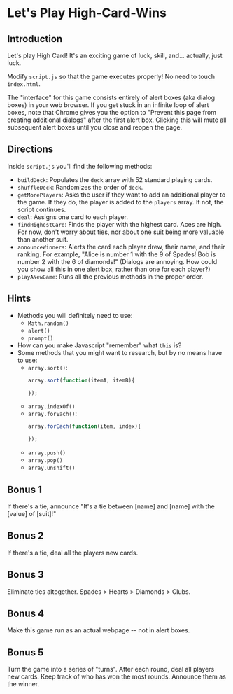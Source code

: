 # Let's Play High-Card-Wins

## Introduction

Let's play High Card! It's an exciting game of luck, skill, and... actually, just luck.

Modify `script.js` so that the game executes properly! No need to touch `index.html`.

The "interface" for this game consists entirely of alert boxes (aka dialog boxes) in your web browser. If you get stuck in an infinite loop of alert boxes, note that Chrome gives you the option to "Prevent this page from creating additional dialogs" after the first alert box. Clicking this will mute all subsequent alert boxes until you close and reopen the page.

## Directions

Inside `script.js` you'll find the following methods:

- `buildDeck`: Populates the `deck` array with 52 standard playing cards.
- `shuffleDeck`: Randomizes the order of `deck`.
- `getMorePlayers`: Asks the user if they want to add an additional player to the game. If they do, the player is added to the `players` array. If not, the script continues.
- `deal`: Assigns one card to each player.
- `findHighestCard`: Finds the player with the highest card. Aces are high. For now, don't worry about ties, nor about one suit being more valuable than another suit.
- `announceWinners`: Alerts the card each player drew, their name, and their ranking. For example, "Alice is number 1 with the 9 of Spades! Bob is number 2 with the 6 of diamonds!" (Dialogs are annoying. How could you show all this in one alert box, rather than one for each player?)
- `playANewGame`: Runs all the previous methods in the proper order.

## Hints

- Methods you will definitely need to use:
	- `Math.random()`
	- `alert()`
	- `prompt()`
- How can you make Javascript "remember" what `this` is?
- Some methods that you might want to research, but by no means have to use:
	- `array.sort()`:
		```js
		array.sort(function(itemA, itemB){

		});
		```
	- `array.indexOf()`
	- `array.forEach()`:
		```js
		array.forEach(function(item, index){

		});
		```
	- `array.push()`
	- `array.pop()`
	- `array.unshift()`

## Bonus 1

If there's a tie, announce "It's a tie between [name] and [name] with the [value] of [suit]!"

## Bonus 2

If there's a tie, deal all the players new cards.

## Bonus 3

Eliminate ties altogether. Spades > Hearts > Diamonds > Clubs.

## Bonus 4

Make this game run as an actual webpage -- not in alert boxes.

## Bonus 5

Turn the game into a series of "turns". After each round, deal all players new cards. Keep track of who has won the most rounds. Announce them as the winner.
